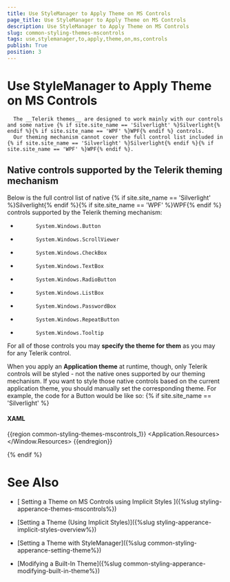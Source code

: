 ```yaml
---
title: Use StyleManager to Apply Theme on MS Controls
page_title: Use StyleManager to Apply Theme on MS Controls
description: Use StyleManager to Apply Theme on MS Controls
slug: common-styling-themes-mscontrols
tags: use,stylemanager,to,apply,theme,on,ms,controls
publish: True
position: 3
---
```


# Use StyleManager to Apply Theme on MS Controls


      The __Telerik themes__ are designed to work mainly with our controls and some native {% if site.site_name == 'Silverlight' %}Silverlight{% endif %}{% if site.site_name == 'WPF' %}WPF{% endif %} controls. 
      Our theming mechanism cannot cover the full control list included in {% if site.site_name == 'Silverlight' %}Silverlight{% endif %}{% if site.site_name == 'WPF' %}WPF{% endif %}.
    

## Native controls supported by the Telerik theming mechanism

Below is the full control list of native {% if site.site_name == 'Silverlight' %}Silverlight{% endif %}{% if site.site_name == 'WPF' %}WPF{% endif %} controls supported by the Telerik theming mechanism:
        

* 
            System.Windows.Button
          

* 
            System.Windows.ScrollViewer
          

* 
            System.Windows.CheckBox
          

* 
            System.Windows.TextBox
          

* 
            System.Windows.RadioButton
          

* 
            System.Windows.ListBox
          

* 
            System.Windows.PasswordBox
          

* 
            System.Windows.RepeatButton
          

* 
            System.Windows.Tooltip
          

For all of those controls you may __specify the theme for them__ as you may for any Telerik control.

When you apply an __Application theme__ at runtime, though, only Telerik controls will be styled - not the native ones supported by our theming mechanism. 
          If you want to style those native controls based on the current application theme, you should manually set the corresponding theme. For example, the code for a Button would be like so:
        {% if site.site_name == 'Silverlight' %}



#### __XAML__

{{region common-styling-themes-mscontrols_1}}
	<Application xmlns="http://schemas.microsoft.com/winfx/2006/xaml/presentation"
	             xmlns:x="http://schemas.microsoft.com/winfx/2006/xaml"
	             xmlns:telerik="http://schemas.telerik.com/2008/xaml/presentation"
	             x:Class="RadCalcTest.App"
	             >
	    <Application.Resources>
	        <Style TargetType="Button"/>
	    </Application.Resources>
	</Application>
	{{endregion}}





#### __C#__

{{region common-styling-themes-mscontrols_2}}
	public App()
	      {
	          this.Startup += this.Application_Startup;
	          this.Exit += this.Application_Exit;
	          this.UnhandledException += this.Application_UnhandledException;
	          StyleManager.ApplicationTheme = new Windows7Theme();
	          InitializeComponent();
	         StyleManager.SetBasedOn(((Style)Current.Resources[typeof(Button)]), StyleManager.ApplicationTheme);
	      }
	{{endregion}}



#### __VB.NET__

{{region common-styling-themes-mscontrols_3}}
	    Public Sub New()
	        Me.Startup += Me.Application_Startup
	        Me.[Exit] += Me.Application_Exit
	        Me.UnhandledException += Me.Application_UnhandledException
	        StyleManager.ApplicationTheme = New Windows7Theme()
	        InitializeComponent()
	        StyleManager.SetBasedOn(DirectCast(Current.Resources(GetType(Button)), Style), StyleManager.ApplicationTheme)
	    End Sub
	{{endregion}}

{% endif %}{% if site.site_name == 'WPF' %}



#### __XAML__

{{region common-styling-themes-mscontrols_4}}
	<Window.Resources>
		<telerik:Expression_DarkTheme x:Key="Theme" />
		<Style TargetType="Button">
	        <Setter Property="telerik:StyleManager.Theme" Value="{StaticResource Theme}"/>
	    </Style>
	</Window.Resources>
	{{endregion}}

{% endif %}

# See Also

 * [
        Setting a Theme on MS Controls using Implicit Styles
      ]({%slug styling-apperance-themes-mscontrols%})

 * [Setting a Theme (Using  Implicit Styles)]({%slug styling-apperance-implicit-styles-overview%})

 * [Setting a Theme with StyleManager]({%slug common-styling-apperance-setting-theme%})

 * [Modifying a Built-In Theme]({%slug common-styling-apperance-modifying-built-in-theme%})
